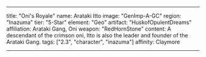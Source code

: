 ---

title: "Oni's Royale"
name: Arataki Itto
image: "GenImp-A-GC"
region: "Inazuma"
tier: "5-Star"
element: "Geo"
artifact: "HuskofOpulentDreams"
affiliation: Arataki Gang, Oni
weapon: "RedHornStone"
content: A descendant of the crimson oni, Itto is also the leader and founder of the Arataki Gang.
tags: ["2.3", "character", "inazuma"]
affinity: Claymore

---